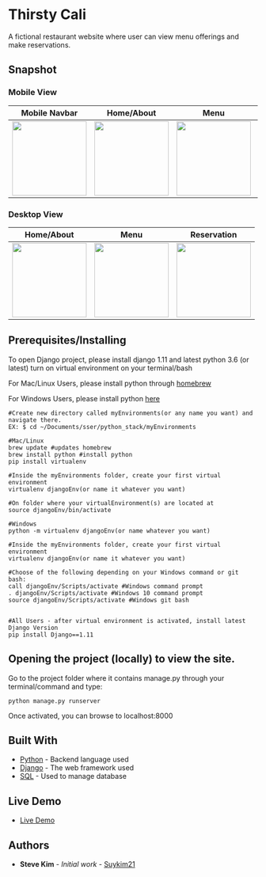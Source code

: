 # Thirsty Cali

A fictional restaurant website where user can view menu offerings and make reservations.

## Snapshot

### Mobile View
Mobile Navbar |Home/About |  Menu | Reservation
:---------:|:--------:|:---------:|:-----------
<img src="https://user-images.githubusercontent.com/25072657/33096827-2d870274-cebd-11e7-8a15-dab4651c9669.png" width="150"> | <img src="https://user-images.githubusercontent.com/25072657/33095223-ba503320-ceb7-11e7-948a-4207eef5608c.png" width="150"> |<img src="https://user-images.githubusercontent.com/25072657/33096863-4f75796a-cebd-11e7-96f6-a1f611b4458a.png" width="150">|<img src="https://user-images.githubusercontent.com/25072657/33096928-6fd8e570-cebd-11e7-9a12-0381cb309cfb.png" width="150">

### Desktop View
Home/About |  Menu | Reservation
:---------:|:--------:|:---------:
<img src="https://user-images.githubusercontent.com/25072657/33095037-0fdb3bf6-ceb7-11e7-80a3-4d7a9b0372ea.png" width="150"> | <img src="https://user-images.githubusercontent.com/25072657/33095728-87eb314e-ceb9-11e7-86dc-3b1caa25b59d.png" width="150"> | <img src="https://user-images.githubusercontent.com/25072657/33096390-adbe7b7c-cebb-11e7-9bbf-dbc58a86f948.png" width="150">

## Prerequisites/Installing

To open Django project, please install django 1.11 and latest python 3.6 (or latest) turn on virtual environment on your terminal/bash

For Mac/Linux Users, please install python through [homebrew](https://brew.sh/)

For Windows Users, please install python [here](https://www.python.org/downloads/release/python-2713/)

```
#Create new directory called myEnvironments(or any name you want) and navigate there.
EX: $ cd ~/Documents/sser/python_stack/myEnvironments

#Mac/Linux
brew update #updates homebrew
brew install python #install python
pip install virtualenv 

#Inside the myEnvironments folder, create your first virtual environment
virtualenv djangoEnv(or name it whatever you want)

#On folder where your virtualEnvironment(s) are located at
source djangoEnv/bin/activate

#Windows
python -m virtualenv djangoEnv(or name whatever you want)

#Inside the myEnvironments folder, create your first virtual environment
virtualenv djangoEnv(or name it whatever you want)

#Choose of the following depending on your Windows command or git bash:
call djangoEnv/Scripts/activate #Windows command prompt
. djangoEnv/Scripts/activate #Windows 10 command prompt
source djangoEnv/Scripts/activate #Windows git bash


#All Users - after virtual environment is activated, install latest Django Version
pip install Django==1.11
```

## Opening the project (locally) to view the site.

Go to the project folder where it contains manage.py through your terminal/command and type:

```
python manage.py runserver
```

Once activated, you can browse to localhost:8000

## Built With

* [Python](https://www.python.org/) - Backend language used
* [Django](https://www.djangoproject.com/) - The web framework used
* [SQL](https://www.sqlite.org/) - Used to manage database

## Live Demo

* [Live Demo](http://54.146.235.215/)

## Authors

* **Steve Kim** - *Initial work* - [Suykim21](https://github.com/Suykim21)
